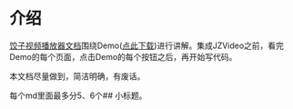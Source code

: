 # 介绍

[饺子视频播放器文档](https://github.com/Jzvd/JZVideo)围绕Demo([点此下载](https://github.com/Jzvd/JZVideo/releases))进行讲解。集成JZVideo之前，看完Demo的每个页面，点击Demo的每个按钮之后，再开始写代码。

本文档尽量做到，简洁明确，有废话。

每个md里面最多分5、6个## 小标题。